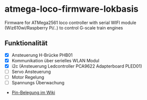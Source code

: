 # atmega-loco-firmware-lokbasis
Firmware for ATMega2561 loco controller with serial WIFI module (Wiz610wi/Raspberry Pi/..) to control G-scale train engines

## Funktionalität
- [x] Ansteuerung H-Brücke PHB01
- [x] Kommunikation über serielles WLAN Modul
- [x] i2c (Ansteuerung Ledcontroller PCA9622 Adapterboard PLED01)
- [ ] Servo Ansteuerung
- [ ] Motor Regelung
- [ ] Spannungs Überwachung

* [Pin-Belegung im Wiki](https://github.com/ip-rail/wiki/wiki/UC02-Belegung-lokbasis)
